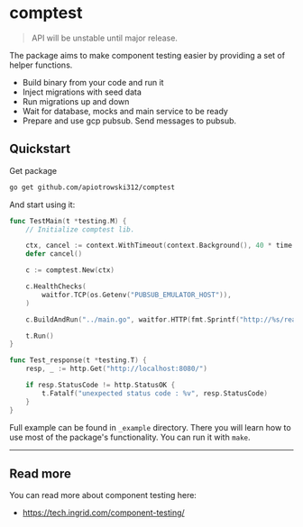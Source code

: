 # comptest

> API will be unstable until major release.

The package aims to make component testing easier by providing a set of helper functions.

- Build binary from your code and run it
- Inject migrations with seed data
- Run migrations up and down
- Wait for database, mocks and main service to be ready
- Prepare and use gcp pubsub. Send messages to pubsub.

## Quickstart

Get package

```bash
go get github.com/apiotrowski312/comptest
```

And start using it:

```go
func TestMain(t *testing.M) {
	// Initialize comptest lib.

	ctx, cancel := context.WithTimeout(context.Background(), 40 * time.Second)
	defer cancel()

	c := comptest.New(ctx)

	c.HealthChecks(
		waitfor.TCP(os.Getenv("PUBSUB_EMULATOR_HOST")),
	)

	c.BuildAndRun("../main.go", waitfor.HTTP(fmt.Sprintf("http://%s/readiness", cfg.ReadinessPort)))

	t.Run()
}

func Test_response(t *testing.T) {
	resp, _ := http.Get("http://localhost:8080/")

	if resp.StatusCode != http.StatusOK {
		t.Fatalf("unexpected status code : %v", resp.StatusCode)
	}
}
```

Full example can be found in `_example` directory. There you will learn how to use most of the package's functionality. You can run it with `make`.

---

## Read more

You can read more about component testing here:

- https://tech.ingrid.com/component-testing/
